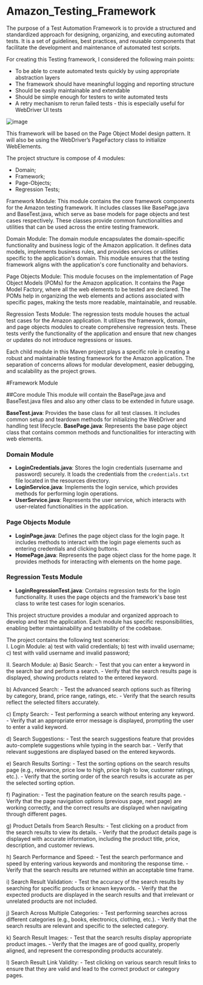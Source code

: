 # Amazon_Testing_Framework
The purpose of a Test Automation Framework is to provide a structured and standardized approach for designing, organizing, and executing automated tests. It is a set of guidelines, best practices, and reusable components that facilitate the development and maintenance of automated test scripts.

For creating this Testing framework, I considered the following main points:
+ To be able to create automated tests quickly by using appropriate abstraction layers
+ The framework should have meaningful logging and reporting structure
+ Should be easily maintainable and extendable
+ Should be simple enough for testers to write automated tests
+ A retry mechanism to rerun failed tests - this is especially useful for WebDriver UI tests

![image](https://github.com/AndreiBanu1/Amazon_Full_Testing_Framework/assets/93880802/be5283f9-4aae-4b6b-91b9-25ee1cc5667f)

This framework will be based on the Page Object Model design pattern. It will also be using the WebDriver’s PageFactory class to initialize WebElements.

The project structure is compose of 4 modules:
- Domain;
- Framework;
- Page-Objects;
- Regression Tests;

Framework Module: This module contains the core framework components for the Amazon testing framework. It includes classes like BasePage.java and BaseTest.java, which serve as base models for page objects and test cases respectively. These classes provide common functionalities and utilities that can be used across the entire testing framework.

Domain Module: The domain module encapsulates the domain-specific functionality and business logic of the Amazon application. It defines data models, implements business rules, and provides services or utilities specific to the application's domain. This module ensures that the testing framework aligns with the application's core functionality and behaviors.

Page Objects Module: This module focuses on the implementation of Page Object Models (POMs) for the Amazon application. It contains the Page Model Factory, where all the web elements to be tested are declared. The POMs help in organizing the web elements and actions associated with specific pages, making the tests more readable, maintainable, and reusable.

Regression Tests Module: The regression tests module houses the actual test cases for the Amazon application. It utilizes the framework, domain, and page objects modules to create comprehensive regression tests. These tests verify the functionality of the application and ensure that new changes or updates do not introduce regressions or issues.

Each child module in this Maven project plays a specific role in creating a robust and maintainable testing framework for the Amazon application. The separation of concerns allows for modular development, easier debugging, and scalability as the project grows.

#Framework Module

##Core module
This module will contain the BasePage.java and BaseTest.java files and also any other class to be extended in future usage.

**BaseTest.java**: Provides the base class for all test classes. It includes common setup and teardown methods for initializing the WebDriver and handling test lifecycle.
**BasePage.java**: Represents the base page object class that contains common methods and functionalities for interacting with web elements.

### Domain Module

- **LoginCredentials.java**: Stores the login credentials (username and password) securely. It loads the credentials from the `credentials.txt` file located in the resources directory.
- **LoginService.java**: Implements the login service, which provides methods for performing login operations.
- **UserService.java**: Represents the user service, which interacts with user-related functionalities in the application.

### Page Objects Module

- **LoginPage.java**: Defines the page object class for the login page. It includes methods to interact with the login page elements such as entering credentials and clicking buttons.
- **HomePage.java**: Represents the page object class for the home page. It provides methods for interacting with elements on the home page.

### Regression Tests Module

- **LoginRegressionTest.java**: Contains regression tests for the login functionality. It uses the page objects and the framework's base test class to write test cases for login scenarios.

This project structure provides a modular and organized approach to develop and test the application. Each module has specific responsibilities, enabling better maintainability and testability of the codebase.

The project contains the following test scenerios: </br>
  I. Login Module:
  a) test with valid credentials;
  b) test with invalid username;
  c) test with valid username and invalid password;

II. Search Module:
a) Basic Search:
    - Test that you can enter a keyword in the search bar and perform a search.
    - Verify that the search results page is displayed, showing products related to the entered keyword.

b) Advanced Search:
    - Test the advanced search options such as filtering by category, brand, price range, ratings, etc.
    - Verify that the search results reflect the selected filters accurately.

c) Empty Search:
    - Test performing a search without entering any keyword.
    - Verify that an appropriate error message is displayed, prompting the user to enter a valid keyword.

d) Search Suggestions:
    - Test the search suggestions feature that provides auto-complete suggestions while typing in the search bar.
    - Verify that relevant suggestions are displayed based on the entered keywords.

e) Search Results Sorting:
    - Test the sorting options on the search results page (e.g., relevance, price low to high, price high to low, customer ratings, etc.).
    - Verify that the sorting order of the search results is accurate as per the selected sorting option.

f) Pagination:
    - Test the pagination feature on the search results page.
    - Verify that the page navigation options (previous page, next page) are working correctly, and the correct results are displayed when navigating through different pages.

g) Product Details from Search Results:
    - Test clicking on a product from the search results to view its details.
     - Verify that the product details page is displayed with accurate information, including the product title, price, description, and customer reviews.

h) Search Performance and Speed:
    - Test the search performance and speed by entering various keywords and monitoring the response time.
    - Verify that the search results are returned within an acceptable time frame.

i) Search Result Validation:
    - Test the accuracy of the search results by searching for specific products or known keywords.
    - Verify that the expected products are displayed in the search results and that irrelevant or unrelated products are not included.

j) Search Across Multiple Categories:
    - Test performing searches across different categories (e.g., books, electronics, clothing, etc.).
    - Verify that the search results are relevant and specific to the selected category.

k) Search Result Images:
    - Test that the search results display appropriate product images.
    - Verify that the images are of good quality, properly aligned, and represent the corresponding products accurately.

l) Search Result Link Validity:
    - Test clicking on various search result links to ensure that they are valid and lead to the correct product or category pages.
